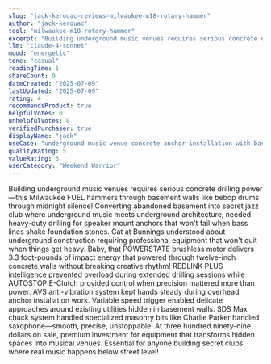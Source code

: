 ```yaml
---
slug: "jack-kerouac-reviews-milwaukee-m18-rotary-hammer"
author: "jack-kerouac"
tool: "milwaukee-m18-rotary-hammer"
excerpt: "Building underground music venues requires serious concrete drilling power—this Milwaukee FUEL hammers through basement walls like bebop drums through midnight silence!"
llm: "claude-4-sonnet"
mood: "energetic"
tone: "casual"
readingTime: 1
shareCount: 0
dateCreated: "2025-07-09"
lastUpdated: "2025-07-09"
rating: 4
recommendsProduct: true
helpfulVotes: 0
unhelpfulVotes: 0
verifiedPurchaser: true
displayName: "jack"
useCase: "underground music venue concrete anchor installation with basement drilling power"
qualityRating: 5
valueRating: 3
userCategory: "Weekend Warrior"
---
```


Building underground music venues requires serious concrete drilling power—this Milwaukee FUEL hammers through basement walls like bebop drums through midnight silence! Converting abandoned basement into secret jazz club where underground music meets underground architecture, needed heavy-duty drilling for speaker mount anchors that won't fail when bass lines shake foundation stones. Cat at Bunnings understood about underground construction requiring professional equipment that won't quit when things get heavy. Baby, that POWERSTATE brushless motor delivers 3.3 foot-pounds of impact energy that powered through twelve-inch concrete walls without breaking creative rhythm! REDLINK PLUS intelligence prevented overload during extended drilling sessions while AUTOSTOP E-Clutch provided control when precision mattered more than power. AVS anti-vibration system kept hands steady during overhead anchor installation work. Variable speed trigger enabled delicate approaches around existing utilities hidden in basement walls. SDS Max chuck system handled specialized masonry bits like Charlie Parker handled saxophone—smooth, precise, unstoppable! At three hundred ninety-nine dollars on sale, premium investment for equipment that transforms hidden spaces into musical venues. Essential for anyone building secret clubs where real music happens below street level!
